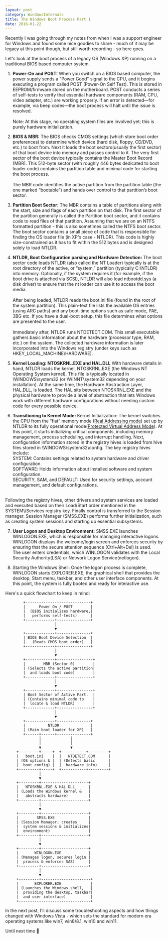 ```yaml
---
layout: post
category: WindowsInternals
title: The Windows Boot Process Part 1
date: 2016-01-22
---
```


Recently I was going through my notes from when I was a support engineer for Windows and found some nice goodies to share - much of it may be legacy at this point though, but still worth recording - so here goes. 

Let's look at the boot process of a legacy OS (Windows XP) running on a traditional BIOS based computer system.

1. **Power-On and POST:**
When you switch on a BIOS based computer, the power supply sends a "Power Good" signal to the CPU, and it begins executing a program called POST (Power-On Self Test). This is stored in EEPROM/firmware stored on the motherboard. POST conducts a series of self-tests to verify that essential hardware components (RAM, CPU, video adapter, etc.) are working properly. If an error is detected—for example, via beep codes—the boot process will halt until the issue is resolved. 
<br><br> Note: At this stage, no operating system files are involved yet; this is purely hardware initialization.


2. **BIOS & MBR:**
The BIOS checks CMOS settings (which store boot order preferences) to determine which device (hard disk, floppy, CD/DVD, etc.) to boot from. Next it loads the boot sectors(usually the first sector) of that boot device into memory and passes control to it. The very first sector of the boot device typically contains the Master Boot Record (MBR). This 512-byte sector (with roughly 446 bytes dedicated to boot loader code) contains the partition table and minimal code for starting the boot process. <br> <br>The MBR code identifies the active partition from the partition table (the one marked “bootable”) and hands over control to that partition’s boot sector.

3. **Partition Boot Sector:**
The MBR contains a table of partitions along with the start, size and flags of each partition on that disk. The first sector of the partition generally is called the Partition boot sector, and it contains code to read files of that partition. Assuming that we are on an NTFS formatted partition - this is also sometimes called the NTFS boot sector. The boot sector contains a small piece of code that is responsible for finding the OS loader file (in XP's case - NTLDR). This code is highly size-constrained as it has to fit within the 512 bytes and is designed solely to load NTLDR.

4. **NTLDR, Boot Configuration parsing and Hardware Detection:**
The boot sector code loads NTLDR (also called the NT Loader) typically is at the root directory of the active, or “system,” partition (typically C:\NTLDR) into memory. Optionally, if the system requires it (for example, if the boot drive is attached via SCSI), NTLDR will also load ntbootdd.sys (a disk driver) to ensure that the nt loader can use it to access the boot media.<br><br>After being loaded, NTLDR reads the boot.ini file (found in the root of the system partition). This plain-text file lists the available OS entries (using ARC paths) and any boot-time options such as safe mode, PAE, 3BG etc. If you have a dual-boot setup, this file determines what options are presented to the user.
<br><br>
Immediately after, NTLDR runs NTDETECT.COM. This small executable gathers basic information about the hardware (processor type, RAM, etc.) on the system. The collected hardware information is later incorporated into the Windows registry (under keys such as HKEY_LOCAL_MACHINE\HARDWARE).

5. **Kernel Loading: NTOSKRNL.EXE and HAL.DLL**
With hardware details in hand, NTLDR loads the kernel, NTOSKRNL.EXE (the Windows NT Operating System kernel). This file is typically located in \WINDOWS\system32 (or \WINNT\system32 depending on your installation). At the same time, the Hardware Abstraction Layer, HAL.DLL, is loaded. The HAL sits between NTOSKRNL.EXE and the physical hardware to provide a level of abstraction that lets Windows work with different hardware configurations without needing custom code for every possible device.

6. **Transitioning to Kernel Mode:** 
Kernel Initialization: The kernel switches the CPU from the “flat” memory mode ([Real Addressing mode](https://en.wikipedia.org/wiki/Real_mode)) set up by NTLDR to its fully operational mode([Protected Virtual Address Mode](https://en.wikipedia.org/wiki/Protected_mode)). At this point, it starts initializing critical components, including memory management, process scheduling, and interrupt handling. Next, configuration information stored in the registry hives is loaded from hive files stored in \WINDOWS\system32\config. The key registry hives include:<br>
SYSTEM: Contains settings related to system hardware and driver configuration.<br>
SOFTWARE: Holds information about installed software and system configuration.<br>
SECURITY, SAM, and DEFAULT: Used for security settings, account management, and default configurations.
<br>
Following the registry hives, other drivers and system services are loaded and executed based on their Load/Start order mentioned in the SYSTEM\\Services registry key. Finally control is transferred to the Session manager. Session Manager (SMSS.EXE) performs further initialization, such as creating system sessions and starting up essential subsystems.

7. **User Logon and Desktop Environment:**
SMSS.EXE launches WINLOGON.EXE, which is responsible for managing interactive logons. WINLOGON displays the welcome/login screen and enforces security by ensuring that the secure attention sequence (Ctrl+Alt+Del) is used.<br>
The user enters credentials, which WINLOGON validates with the Local Security Authority(LSA) or Network Logon Service(netlogon).

8. Starting the Windows Shell: Once the logon process is complete, WINLOGON starts EXPLORER.EXE, the graphical shell that provides the desktop, Start menu, taskbar, and other user interface components. At this point, the system is fully booted and ready for interactive use.


Here's a quick flowchart to keep in mind:


            +-----------------------------+
            |      Power On / POST        |
            |  (BIOS initializes hardware,|
            |   performs self-tests)      |
            +-------------+---------------+
                          │
                          ▼
            +-------------+---------------+
            | BIOS Boot Device Selection  |
            |   (Reads CMOS boot order)   |
            +-------------+---------------+
                          │
                          ▼
            +-------------+----------------+
            |        MBR (Sector 0)        |
            | (Selects the active partition|
            |  and loads boot code)        |
            +-------------+----------------+
                          │
                          ▼
            +-------------+----------------+
            | Boot Sector of Active Part.  |
            | (Contains minimal code to    |
            |  locate & load NTLDR)        |
            +-------------+----------------+
                          │
                          ▼
            +-------------+---------------+
            |          NTLDR              |
            | (Main boot loader for XP)   |
            +------+------+---------------+
                   │             │
                   │             │
                   ▼             ▼
         +---------+-----+  +-----------+---------+
         |   boot.ini    |  |   NTDETECT.COM      |
         | (OS options & |  | (Detects basic      |
         |  boot config) |  |  hardware info)     |
         +---------+-----+  +-----------+---------+
                   │
                   ▼
         +---------+---------------------+
         |   NTOSKRNL.EXE & HAL.DLL      |
         | (Loads the Windows kernel &   |
         |   abstracts hardware)         |
         +---------+---------------------+
                   │
                   ▼
         +---------+---------------------+
         |        SMSS.EXE               |
         | (Session Manager; creates     |
         |  system sessions & initializes|
         |  environment)                 |
         +---------+---------------------+
                   │
                   ▼
         +---------+---------------------+
         |       WINLOGON.EXE            |
         | (Manages logon, secures login |
         |  process & enforces SAS)      |
         +---------+---------------------+
                   │
                   ▼
         +---------+----------------------+
         |       EXPLORER.EXE             |
         | (Launches the Windows shell,   |
         |  providing the desktop, taskbar|
         |  and user interface)           |
         +--------------------------------+

In the next post, I'll discuss some troubleshooting aspects and how things changed with Windows Vista - which sets the standard for modern era operating systems like win7, win8/8.1, win10 and win11. 

Until next time 👋

